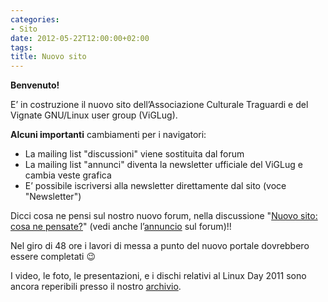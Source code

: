 ```yaml
---
categories:
- Sito
date: 2012-05-22T12:00:00+02:00
tags:
title: Nuovo sito
---
```

**Benvenuto!**

E’ in costruzione il nuovo sito dell’Associazione Culturale Traguardi e del Vignate GNU/Linux user group (ViGLug).

**Alcuni importanti** cambiamenti per i navigatori:

* La mailing list "discussioni" viene sostituita dal forum
* La mailing list "annunci" diventa la newsletter ufficiale del ViGLug e cambia veste grafica
* E’ possibile iscriversi alla newsletter direttamente dal sito (voce "Newsletter")

Dicci cosa ne pensi sul nostro nuovo forum, nella discussione "[Nuovo sito: cosa ne pensate?](http://forum.viglug.org/index.php?topic=4)" (vedi anche l’[annuncio](http://forum.viglug.org/index.php?topic=2.0) sul forum)!!

Nel giro di 48 ore i lavori di messa a punto del nuovo portale dovrebbero essere completati 😉

I video, le foto, le presentazioni, e i dischi relativi al Linux Day 2011 sono ancora reperibili presso il nostro [archivio](http://repo.viglug.org/).
